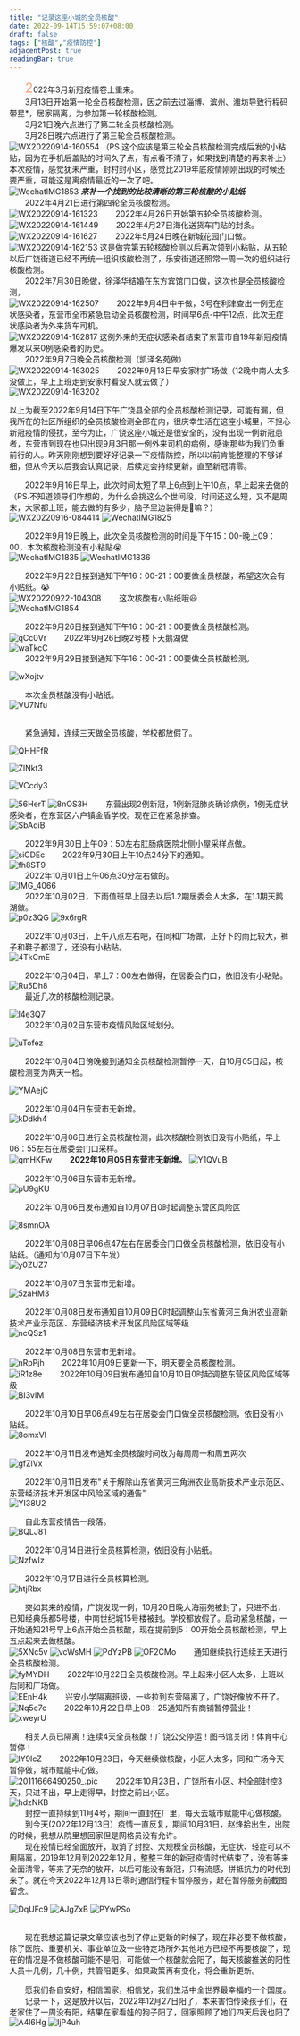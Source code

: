 ```yaml
---
title: "记录这座小城的全员核酸"
date: 2022-09-14T15:59:07+08:00
draft: false
tags: ["核酸","疫情防控"]
adjacentPost: true
readingBar: true
---
```

&emsp;&emsp;<font size=5 color=#ffa07a>2</font>022年3月新冠疫情卷土重来。<br>
&emsp;&emsp;3月13日开始第一轮全员核酸检测，因之前去过淄博、滨州、潍坊导致行程码带星*，居家隔离，为参加第一轮核酸检测。<br>
&emsp;&emsp;3月21日晚六点进行了第二轮全员核酸检测。<br>
&emsp;&emsp;3月28日晚六点进行了第三轮全员核酸检测。<br>
![WX20220914-160554](https://cdn.jsdelivr.net/gh/imum-me/img@main/uPic/WX20220914-160554.png)
（PS.这个应该是第三轮全员核酸检测完成后发的小粘贴，因为在手机后盖贴的时间久了点，有点看不清了，如果找到清楚的再来补上）<br>
本次疫情，感觉犹未严重，封村封小区，感觉比2019年底疫情刚刚出现的时候还要严重，可能这是离疫情最近的一次了吧。<br>
![WechatIMG1853](https://cdn.jsdelivr.net/gh/imum-me/img@main/uPic/WechatIMG1853.jpeg)
***来补一个找到的比较清晰的第三轮核酸的小贴纸*** <br>
&emsp;&emsp;2022年4月21日进行第四轮全员核酸检测。<br>
![WX20220914-161323](https://cdn.jsdelivr.net/gh/imum-me/img@main/uPic/WX20220914-161323.png)
&emsp;&emsp;2022年4月26日开始第五轮全员核酸检测。<br>
![WX20220914-161449](https://cdn.jsdelivr.net/gh/imum-me/img@main/uPic/WX20220914-161449.png)
&emsp;&emsp;2022年4月27日海化送货车门贴的封条。<br>
![WX20220914-161627](https://cdn.jsdelivr.net/gh/imum-me/img@main/uPic/WX20220914-161627.png)
&emsp;&emsp;2022年5月24日晚在新城花园门口做。<br>
![WX20220914-162153](https://cdn.jsdelivr.net/gh/imum-me/img@main/uPic/WX20220914-162153.png)
这是做完第五轮核酸检测以后再次领到小粘贴，从五轮以后广饶街道已经不再统一组织核酸检测了，乐安街道还照常一周一次的组织进行核酸检测。<br>
&emsp;&emsp;2022年7月30日晚做，徐泽华结婚在东方宾馆门口做，这次也是全员核酸检测，<br>
![WX20220914-162507](https://cdn.jsdelivr.net/gh/imum-me/img@main/uPic/WX20220914-162507.png)
&emsp;&emsp;2022年9月4日中午做，3号在利津查出一例无症状感染者，东营市全市紧急启动全员核酸检测，时间早6点-中午12点，此次无症状感染者为外来货车司机。<br>
![WX20220914-162817](https://cdn.jsdelivr.net/gh/imum-me/img@main/uPic/WX20220914-162817.png)
这例外来的无症状感染者结束了东营市自19年新冠疫情爆发以来0例感染者的历史。<br>
&emsp;&emsp;2022年9月7日晚全员核酸检测（凯泽名苑做）<br>
![WX20220914-163025](https://cdn.jsdelivr.net/gh/imum-me/img@main/uPic/WX20220914-163025.png)
&emsp;&emsp;2022年9月13日早安家村广场做（12晚中南人太多没做上，早上上班走到安家村看没人就去做了）<br>
![WX20220914-163202](https://cdn.jsdelivr.net/gh/imum-me/img@main/uPic/WX20220914-163202.png)

以上为截至2022年9月14日下午广饶县全部的全员核酸检测记录，可能有漏，但我所在的社区所组织的全员核酸检测全部在内，很庆幸生活在这座小城里，不担心新冠疫情的侵扰，至今为止，广饶这座小城还是很安全的，没有出现一例新冠患者，东营市到现在也只出现9月3日那一例外来司机的病例，感谢那些为我们负重前行的人。昨天刚刚想到要好好记录一下疫情防控，所以以前肯能整理的不够详细，但从今天以后我会认真记录，后续定会持续更新，直至新冠清零。<br>

&emsp;&emsp;2022年9月16日早上，此次时间太短了早上6点到上午10点，早上起来去做的（PS.不知道领导们咋想的，为什么会挑这么个世间段，时间还这么短，又不是周末，大家都上班，能去做的有多少，脑子里边装得是💩嘛？）<br>
![WX20220916-084414](https://cdn.jsdelivr.net/gh/imum-me/img@main/uPic/WX20220916-084414.png)
![WechatIMG1825](https://cdn.jsdelivr.net/gh/imum-me/img@main/uPic/WechatIMG1825.jpeg)

&emsp;&emsp;2022年9月19日晚上，此次全员核酸检测的时间是下午15：00-晚上09：00，本次核酸检测没有小粘贴😭<br>
![WechatIMG1835](https://cdn.jsdelivr.net/gh/imum-me/img@main/uPic/WechatIMG1835.jpeg)
![WechatIMG1836](https://cdn.jsdelivr.net/gh/imum-me/img@main/uPic/WechatIMG1836.jpeg)

&emsp;&emsp;2022年9月22日接到通知下午16：00-21：00要做全员核酸，希望这次会有小贴纸。😭<br>
![WX20220922-104308](https://cdn.jsdelivr.net/gh/imum-me/img@main/uPic/WX20220922-104308.png)
&emsp;&emsp;这次核酸有小贴纸哦😃<br>
![WechatIMG1854](https://cdn.jsdelivr.net/gh/imum-me/img@main/uPic/WechatIMG1854.jpeg)

&emsp;&emsp;2022年9月26日接到通知下午16：00-21：00要做全员核酸检测。<br>
![qCc0Vr](https://cdn.jsdelivr.net/gh/imum-me/img@main/uPic/qCc0Vr.jpg)
&emsp;&emsp;2022年9月26日晚2号楼下天鹅湖做<br>
![waTkcC](https://cdn.jsdelivr.net/gh/imum-me/img@main/uPic/waTkcC.png)
<br>
&emsp;&emsp;2022年9月29日接到通知下午16：00-21：00要做全员核酸检测。<br>

![wXojtv](https://cdn.jsdelivr.net/gh/imum-me/img@main/uPic/wXojtv.jpg)

&emsp;&emsp;本次全员核酸没有小贴纸。<br>
![VU7Nfu](https://cdn.jsdelivr.net/gh/imum-me/img@main/uPic/VU7Nfu.jpg)

<br>
&emsp;&emsp;紧急通知，连续三天做全员核酸，学校都放假了。<br>

![QHHFfR](https://cdn.jsdelivr.net/gh/imum-me/img@main/uPic/QHHFfR.png)

![ZlNkt3](https://cdn.jsdelivr.net/gh/imum-me/img@main/uPic/ZlNkt3.jpg)

![VCcdy3](https://cdn.jsdelivr.net/gh/imum-me/img@main/uPic/VCcdy3.jpg)

![56HerT](https://cdn.jsdelivr.net/gh/imum-me/img@main/uPic/56HerT.png)
![8nOS3H](https://cdn.jsdelivr.net/gh/imum-me/img@main/uPic/8nOS3H.jpg)
&emsp;&emsp;东营出现2例新冠，1例新冠肺炎确诊病例，1例无症状感染者，在东营区六户镇金盾学校。现在正在紧急排查。<br>
![SbAdiB](https://cdn.jsdelivr.net/gh/imum-me/img@main/uPic/SbAdiB.jpg)


&emsp;&emsp;2022年9月30日上午09：50左右肛肠病医院北侧小屋采样点做。<br>
![siCDEc](https://cdn.jsdelivr.net/gh/imum-me/img@main/uPic/siCDEc.jpg)
&emsp;&emsp;2022年9月30日上午10点24分下的通知。<br>
![fh8ST9](https://cdn.jsdelivr.net/gh/imum-me/img@main/uPic/fh8ST9.jpg)<br>
&emsp;&emsp;2022年10月01日上午06点30分左右做的。<br>
![IMG_4066](https://cdn.jsdelivr.net/gh/imum-me/img@main/uPic/IMG_4066.JPG)<br>
&emsp;&emsp;2022年10月02日，下雨值班早上回去以后1.2期居委会人太多，在1.1期天鹅湖做。<br>
![p0z3QG](https://cdn.jsdelivr.net/gh/imum-me/img@main/uPic/p0z3QG.jpg)
![9x6rgR](https://cdn.jsdelivr.net/gh/imum-me/img@main/uPic/9x6rgR.jpg)<br>

&emsp;&emsp;2022年10月03日，上午八点左右吧，在同和广场做，正好下的雨比较大，裤子和鞋子都湿了，还没有小粘贴。<br>
![4TkCmE](https://cdn.jsdelivr.net/gh/imum-me/img@main/uPic/4TkCmE.jpg)<br>

&emsp;&emsp;2022年10月04日，早上7：00左右做得，在居委会门口，依旧没有小粘贴。<br>
![Ru5Dh8](https://cdn.jsdelivr.net/gh/imum-me/img@main/uPic/Ru5Dh8.jpg)
<br>
&emsp;&emsp;最近几次的核酸检测记录。<br>

![I4e3Q7](https://cdn.jsdelivr.net/gh/imum-me/img@main/uPic/I4e3Q7.jpg)<br>
&emsp;&emsp;2022年10月02日东营市疫情风险区域划分。<br>

![uTofez](https://cdn.jsdelivr.net/gh/imum-me/img@main/uPic/uTofez.jpg)

&emsp;&emsp;2022年10月04日傍晚接到通知全员核酸检测暂停一天，自10月05日起，核酸检测变为两天一检。<br>

![YMAejC](https://cdn.jsdelivr.net/gh/imum-me/img@main/uPic/YMAejC.jpg)<br>

&emsp;&emsp;2022年10月04日东营市无新增。<br>
![kDdkh4](https://cdn.jsdelivr.net/gh/imum-me/img@main/uPic/kDdkh4.jpg)<br>

&emsp;&emsp;2022年10月06日进行全员核酸检测，此次核酸检测依旧没有小贴纸，早上06：55左右在居委会门口采样。<br>
![qmHKFw](https://cdn.jsdelivr.net/gh/imum-me/img@main/uPic/qmHKFw.jpg)
&emsp;&emsp;**2022年10月05日东营市无新增。**
![Y1QVuB](https://cdn.jsdelivr.net/gh/imum-me/img@main/uPic/Y1QVuB.jpg)

&emsp;&emsp;2022年10月06日东营市无新增。<br>
![pU9gKU](https://cdn.jsdelivr.net/gh/imum-me/img@main/uPic/pU9gKU.jpg)

&emsp;&emsp;2022年10月06日发布通知自10月07日0时起调整东营区风险区<br>

![8smnOA](https://cdn.jsdelivr.net/gh/imum-me/img@main/uPic/8smnOA.jpg)

&emsp;&emsp;2022年10月08日早06点47左右在居委会门口做全员核酸检测，依旧没有小贴纸。（通知为10月07日下午发）<br>
![y0ZUZ7](https://cdn.jsdelivr.net/gh/imum-me/img@main/uPic/y0ZUZ7.jpg)

&emsp;&emsp;2022年10月07日东营市无新增。<br>
![5zaHM3](https://cdn.jsdelivr.net/gh/imum-me/img@main/uPic/5zaHM3.jpg)

&emsp;&emsp;2022年10月08日发布通知自10月09日0时起调整山东省黄河三角洲农业高新技术产业示范区、东营经济技术开发区风险区域等级<br>
![ncQSz1](https://cdn.jsdelivr.net/gh/imum-me/img@main/uPic/ncQSz1.jpg)

&emsp;&emsp;2022年10月08日东营市无新增。<br>
![nRpPjh](https://cdn.jsdelivr.net/gh/imum-me/img@main/uPic/nRpPjh.jpg)
&emsp;&emsp;2022年10月09日更新一下，明天要全员核酸检测。<br>
![iR1z8e](https://cdn.jsdelivr.net/gh/imum-me/img@main/uPic/iR1z8e.jpg)
&emsp;&emsp;2022年10月09日发布通知自10月10日0时起调整东营区风险区域等级<br>
![BI3vIM](https://cdn.jsdelivr.net/gh/imum-me/img@main/uPic/BI3vIM.jpg)

&emsp;&emsp;2022年10月10日早06点49左右在居委会门口做全员核酸检测，依旧没有小贴纸。<br>
![8omxVl](https://cdn.jsdelivr.net/gh/imum-me/img@main/uPic/8omxVl.jpg)

&emsp;&emsp;2022年10月11日发布通知全员核酸时间改为每周周一和周五两次<br>
![gfZlVx](https://cdn.jsdelivr.net/gh/imum-me/img@main/uPic/gfZlVx.jpg)

&emsp;&emsp;2022年10月11日发布"关于解除山东省黄河三角洲农业高新技术产业示范区、东营经济技术开发区中风险区域的通告"<br>
![YI38U2](https://cdn.jsdelivr.net/gh/imum-me/img@main/uPic/YI38U2.jpg)

&emsp;&emsp;自此东营疫情告一段落。<br>
![BQLJ81](https://cdn.jsdelivr.net/gh/imum-me/img@main/uPic/BQLJ81.jpg)



&emsp;&emsp;2022年10月14日进行全员核算检测，依旧没有小贴纸。<br>
![NzfwIz](https://cdn.jsdelivr.net/gh/imum-me/img@main/uPic/NzfwIz.png)

&emsp;&emsp;2022年10月17日进行全员核算检测。<br>
![htjRbx](https://cdn.jsdelivr.net/gh/imum-me/img@main/uPic/htjRbx.png)


&emsp;&emsp;突如其来的疫情，广饶发现一例，10月20日晚大海丽苑被封了，只进不出，已知经典乐都5号楼，中南世纪城15号楼被封。学校都放假了。启动紧急核酸，一开始通知21号早上6点开始全员核酸，现在提前到5：00开始全员核酸检测，早上五点起来去做核酸。<br>
![5XNc5v](https://cdn.jsdelivr.net/gh/imum-me/img@main/uPic/5XNc5v.jpg)
![vcWsMH](https://cdn.jsdelivr.net/gh/imum-me/img@main/uPic/vcWsMH.jpg)
![PdYzPB](https://cdn.jsdelivr.net/gh/imum-me/img@main/uPic/PdYzPB.jpg)
![OF2CMo](https://cdn.jsdelivr.net/gh/imum-me/img@main/uPic/OF2CMo.png)
&emsp;&emsp;通知继续执行连续五天进行全员核酸检测。<br>
![fyMYDH](https://cdn.jsdelivr.net/gh/imum-me/img@main/uPic/fyMYDH.png)
&emsp;&emsp;2022年10月22日全员核酸检测。早上起来小区人太多，上班以后同和广场做。<br>
![EEnH4k](https://cdn.jsdelivr.net/gh/imum-me/img@main/uPic/EEnH4k.jpg)
&emsp;&emsp;兴安小学隔离班级，一些拉到东营隔离了，广饶好像放不开了。<br>
![Nq5c7c](https://cdn.jsdelivr.net/gh/imum-me/img@main/uPic/Nq5c7c.jpg)
&emsp;&emsp;2022年10月22日早上08：25通知所有商铺暂停营业！<br>
![xweyrU](https://cdn.jsdelivr.net/gh/imum-me/img@main/uPic/xweyrU.png)

&emsp;&emsp;相关人员已隔离！连续4天全员核酸！广饶公交停运！图书馆关闭！体育中心暂停！<br>
![lY9IcZ](https://cdn.jsdelivr.net/gh/imum-me/img@main/uPic/lY9IcZ.jpg)
&emsp;&emsp;2022年10月23日，今天继续做核酸，小区人太多，同和广场今天暂停做，城市赋能中心做。<br>
![20111666490250_.pic](https://cdn.jsdelivr.net/gh/imum-me/img@main/uPic/20111666490250_.pic.jpg)
&emsp;&emsp;2022年10月23日，广饶所有小区、村全部封控3天，只进不出，早上走得早，封控之前出小区。<br>
![hdzNKB](https://cdn.jsdelivr.net/gh/imum-me/img@main/uPic/hdzNKB.png)
<br>
&emsp;&emsp;封控一直持续到11月4号，期间一直封在厂里，每天去城市赋能中心做核酸。<br>
&emsp;&emsp;到今天(2022年12月13日）疫情一直反复，期间10月31日，赵烽拾出生，出院的时候，我想从院里想回家但是网格员没有允许。<br>
&emsp;&emsp;现在疫情已经全面放开，取消了封控、大规模全员核酸，无症状、轻症可以不用隔离，2019年12月到2022年12月，整整三年的新冠疫情时代结束了，没有等来全面清零，等来了无奈的放开，以后可能没有新冠，只有流感，拼抵抗力的时代到来了。就在今天2022年12月13日零时通信行程卡暂停服务，赶在暂停服务前截图留念。<br>

![DqUFc9](https://cdn.jsdelivr.net/gh/imum-me/img@main/uPic/DqUFc9.jpg)
![AJgZxB](https://cdn.jsdelivr.net/gh/imum-me/img@main/uPic/AJgZxB.jpg)
![PYwPSo](https://cdn.jsdelivr.net/gh/imum-me/img@main/uPic/PYwPSo.jpg)

<br>
&emsp;&emsp;现在我想这篇记录文章应该也到了停止更新的时候了，现在非必要不做核酸，除了医院、重要机关、事业单位及一些特定场所外其他地方已经不再要核酸了，现在的情况是不做核酸可能不是阳，可能做一个核酸就会阳了，每天核酸推送的阳性人员十几例，几十例，共管阳更多。如果政策再有变化，将会重新更新。<br>

&emsp;&emsp;愿我们各自安好，相信国家，相信党，我们生活中全世界最幸福的一个国度。<br>
&emsp;&emsp;记录一下，这是放开以后，2022年12月27日阳了，本来害怕传染孩子们，在老家住了一周没有阳，结果在家看娃的狗子阳了，回家照顾了她们四天后我也阳了<br>
![A4l6Hg](https://cdn.jsdelivr.net/gh/imum-me/img@main/uPic/A4l6Hg.jpg)
![IjP4uh](https://cdn.jsdelivr.net/gh/imum-me/img@main/uPic/IjP4uh.jpg)

